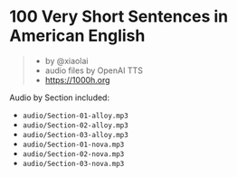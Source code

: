 # 100 Very Short Sentences in American English

> * by @xiaolai
> * audio files by OpenAI TTS
> * https://1000h.org

Audio by Section included:

* `audio/Section-01-alloy.mp3`
* `audio/Section-02-alloy.mp3`
* `audio/Section-03-alloy.mp3`
* `audio/Section-01-nova.mp3`
* `audio/Section-02-nova.mp3`
* `audio/Section-03-nova.mp3`
